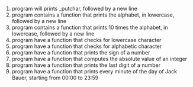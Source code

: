 1) program will prints _putchar, followed by a new line
2) program contains a function that prints the alphabet, in lowercase, followed by a new line
3) program contains a function that prints 10 times the alphabet, in lowercase, followed by a new line
4) program have a function that checks for lowercase character
5) program have a function that checks for alphabetic character
6) program have a function that prints the sign of a number
7) program have a function that computes the absolute value of an integer
8) program have a function that prints the last digit of a number
9) program have a function that prints every minute of the day of Jack Bauer, starting from 00:00 to 23:59
